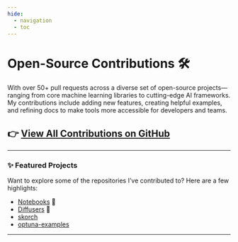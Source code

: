 ```yaml
---
hide:
  - navigation
  - toc
---
```


# **Open-Source Contributions** 🛠️


With over 50+ pull requests across a diverse set of open-source projects—ranging from core machine learning libraries to cutting-edge AI frameworks. My contributions include adding new features, creating helpful examples, and refining docs to make tools more accessible for developers and teams.

## 👉 [View All Contributions on GitHub](https://github.com/search?q=author%3AParagEkbote+is%3Apr+is%3Amerged&sort=updated&order=desc) 

---

### ✨ Featured Projects
Want to explore some of the repositories I’ve contributed to? Here are a few highlights:

- [Notebooks](https://github.com/huggingface/notebooks) 🤗  
- [Diffusers](https://github.com/huggingface/diffusers) 🤗
- [skorch](https://github.com/skorch-dev/skorch)  
- [optuna-examples](https://github.com/argilla-io/distilabel)

---
